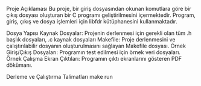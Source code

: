 

Proje Açıklaması
Bu proje, bir giriş dosyasından okunan komutlara göre bir çıkış dosyası oluşturan bir C programı geliştirilmesini içermektedir. 
Program, giriş, çıkış ve dosya işlemleri için libfdr kütüphanesini kullanmaktadır.

Dosya Yapısı
Kaynak Dosyalar: Projenin derlenmesi için gerekli olan tüm .h başlık dosyaları, .c kaynak dosyaları
Makefile: Proje derlenmesini ve çalıştırılabilir dosyanın oluşturulmasını sağlayan Makefile dosyası.
Örnek Giriş/Çıkış Dosyaları: Programın test edilmesi için örnek veri dosyaları.
Örnek Çalışma Ekran Çıktıları: Programın çıktı ekranlarını gösteren PDF dökümanı.

Derleme ve Çalıştırma Talimatları
make run
